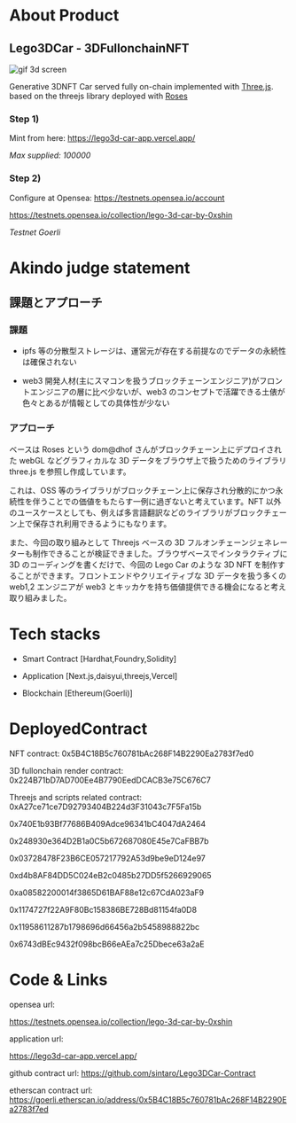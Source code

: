 # About Product

## Lego3DCar - 3DFullonchainNFT

![gif 3d screen](opensea.gif)

Generative 3DNFT Car served fully on-chain implemented with [Three.js](https://threejs.org/).
based on the threejs library deployed with [Roses](https://opensea.io/collection/roses-by-dom)

### Step 1)

Mint from here:
https://lego3d-car-app.vercel.app/

_Max supplied: 100000_

### Step 2)

Configure at Opensea:
https://testnets.opensea.io/account

https://testnets.opensea.io/collection/lego-3d-car-by-0xshin

_Testnet Goerli_

# Akindo judge statement

## 課題とアプローチ

### 課題

- ipfs 等の分散型ストレージは、運営元が存在する前提なのでデータの永続性は確保されない

- web3 開発人材(主にスマコンを扱うブロックチェーンエンジニア)がフロントエンジニアの層に比べ少ないが、web3 のコンセプトで活躍できる土俵が色々とあるが情報としての具体性が少ない

### アプローチ

ベースは Roses という dom@dhof さんがブロックチェーン上にデプロイされた webGL などグラフィカルな 3D データをブラウザ上で扱うためのライブラリ three.js を参照し作成しています。

これは、OSS 等のライブラリがブロックチェーン上に保存され分散的にかつ永続性を伴うことでの価値をもたらす一例に過ぎないと考えています。NFT 以外のユースケースとしても、例えば多言語翻訳などのライブラリがブロックチェーン上で保存され利用できるようにもなります。

また、今回の取り組みとして Threejs ベースの 3D フルオンチェーンジェネレーターも制作できることが検証できました。ブラウザベースでインタラクティブに 3D のコーディングを書くだけで、今回の Lego Car のような 3D NFT を制作することができます。フロントエンドやクリエイティブな 3D データを扱う多くの web1,2 エンジニアが web3 とキッカケを持ち価値提供できる機会になると考え取り組みました。

# Tech stacks

- Smart Contract [Hardhat,Foundry,Solidity]

- Application [Next.js,daisyui,threejs,Vercel]

- Blockchain [Ethereum(Goerli)]

# DeployedContract

NFT contract:
0x5B4C18B5c760781bAc268F14B2290Ea2783f7ed0

3D fullonchain render contract:
0x224B71bD7AD700Ee4B7790EedDCACB3e75C676C7

Threejs and scripts related contract:
0xA27ce71ce7D92793404B224d3F31043c7F5Fa15b

0x740E1b93Bf77686B409Adce96341bC4047dA2464

0x248930e364D2B1a0C5b672687080E45e7CaFBB7b

0x03728478F23B6CE057217792A53d9be9eD124e97

0xd4b8AF84DD5C024eB2c0485b27DD5f5266929065

0xa08582200014f3865D61BAF88e12c67CdA023aF9

0x1174727f22A9F80Bc158386BE728Bd81154fa0D8

0x11958611287b1798696d66456a2b5458988822bc

0x6743dBEc9432f098bcB66eAEa7c25Dbece63a2aE

# Code & Links

opensea url:

https://testnets.opensea.io/collection/lego-3d-car-by-0xshin

application url:

https://lego3d-car-app.vercel.app/

github contract url:
https://github.com/sintaro/Lego3DCar-Contract

etherscan contract url:
https://goerli.etherscan.io/address/0x5B4C18B5c760781bAc268F14B2290Ea2783f7ed
